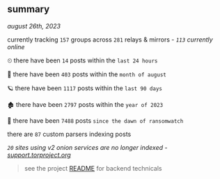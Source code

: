 
## summary
_august 26th, 2023_

currently tracking `157` groups across `281` relays & mirrors - _`113` currently online_

⏲ there have been `14` posts within the `last 24 hours`

🦈 there have been `403` posts within the `month of august`

🪐 there have been `1117` posts within the `last 90 days`

🏚 there have been `2797` posts within the `year of 2023`

🦕 there have been `7488` posts `since the dawn of ransomwatch`

there are `87` custom parsers indexing posts

_`20` sites using v2 onion services are no longer indexed - [support.torproject.org](https://support.torproject.org/onionservices/v2-deprecation/)_

> see the project [README](https://github.com/joshhighet/ransomwatch#ransomwatch--) for backend technicals
